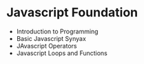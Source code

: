 <h1>Javascript Foundation </h1>

<ul> 
<li>Introduction to Programming </li>
<li>Basic Javascript Synyax</li>
<li>JAvascript Operators </li>
<li>Javascript Loops and Functions </li>
</ul>
